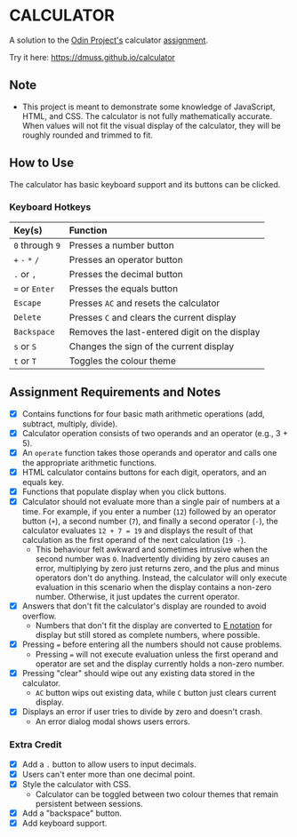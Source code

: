 # CALCULATOR

A solution to the [Odin Project's](https://www.theodinproject.com) calculator [assignment](https://www.theodinproject.com/lessons/foundations-calculator).

Try it here: https://dmuss.github.io/calculator

## Note

- This project is meant to demonstrate some knowledge of JavaScript, HTML, and CSS. The calculator is not fully mathematically accurate. When values will not fit the visual display of the calculator, they will be roughly rounded and trimmed to fit.

## How to Use

The calculator has basic keyboard support and its buttons can be clicked.

### Keyboard Hotkeys

| Key(s)                  | Function                                      |
|:------------------------|:----------------------------------------------|
| `0` through `9`         | Presses a number button                       |
| `+` `-` `*` `/`         | Presses an operator button                    | 
| `.` or `,`              | Presses the decimal button                    |
| `=` or `Enter`          | Presses the equals button                     |
| `Escape`                | Presses `AC` and resets the calculator        |
| `Delete`                | Presses `C` and clears the current display    |
| `Backspace`             | Removes the last-entered digit on the display |
| `s` or `S`              | Changes the sign of the current display       |
| `t` or `T`              | Toggles the colour theme                      |

## Assignment Requirements and Notes

- [X] Contains functions for four basic math arithmetic operations (add, subtract, multiply, divide).
- [X] Calculator operation consists of two operands and an operator (e.g., 3 + 5).
- [X] An `operate` function takes those operands and operator and calls one the appropriate arithmetic functions.
- [X] HTML calculator contains buttons for each digit, operators, and an equals key.
- [X] Functions that populate display when you click buttons.
- [X] Calculator should not evaluate more than a single pair of numbers at a time. For example, if you enter a number (`12`) followed by an operator button (`+`), a second number (`7`), and finally a second operator (`-`), the calculator evaluates `12 + 7 = 19` and displays the result of that calculation as the first operand of the next calculation (`19 -`).
    - This behaviour felt awkward and sometimes intrusive when the second number was `0`. Inadvertently dividing by zero causes an error, multiplying by zero just returns zero, and the plus and minus operators don't do anything. Instead, the calculator will only execute evaluation in this scenario when the display contains a non-zero number. Otherwise, it just updates the current operator.
- [X] Answers that don't fit the calculator's display are rounded to avoid overflow.
    - Numbers that don't fit the display are converted to [E notation](https://en.wikipedia.org/wiki/Scientific_notation#E_notation) for display but still stored as complete numbers, where possible. 
- [X] Pressing `=` before entering all the numbers should not cause problems.
    - Pressing `=` will not execute evaluation unless the first operand and operator are set and the display currently holds a non-zero number.
- [X] Pressing "clear" should wipe out any existing data stored in the calculator.
    - `AC` button wips out existing data, while `C` button just clears current display.
- [X] Displays an error if user tries to divide by zero and doesn't crash.
    - An error dialog modal shows users errors.

### Extra Credit
- [X] Add a `.` button to allow users to input decimals.
- [X] Users can't enter more than one decimal point.
- [X] Style the calculator with CSS.
    - Calculator can be toggled between two colour themes that remain persistent between sessions.
- [X] Add a "backspace" button.
- [X] Add keyboard support.
